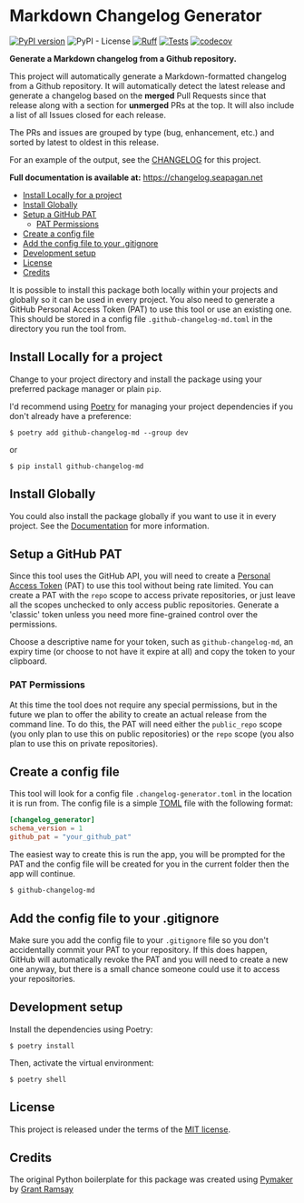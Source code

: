 # Markdown Changelog Generator <!-- omit in toc -->

[![PyPI
version](https://badge.fury.io/py/github-changelog-md.svg)](https://badge.fury.io/py/github-changelog-md)
![PyPI - License](https://img.shields.io/pypi/l/github-changelog-md)
[![Ruff](https://github.com/seapagan/github-changelog-md/actions/workflows/linting.yml/badge.svg)](https://github.com/seapagan/github-changelog-md/actions/workflows/linting.yml)
[![Tests](https://github.com/seapagan/github-changelog-md/actions/workflows/tests.yml/badge.svg)](https://github.com/seapagan/github-changelog-md/actions/workflows/tests.yml)
[![codecov](https://codecov.io/gh/seapagan/github-changelog-md/graph/badge.svg?token=27D8PGNX0E)](https://codecov.io/gh/seapagan/github-changelog-md)

**Generate a Markdown changelog from a Github repository.**

This project will automatically generate a Markdown-formatted changelog from a
Github repository. It will automatically detect the latest release and generate
a changelog based on the **merged** Pull Requests since that release along with
a section for **unmerged** PRs at the top. It will also include a list of all
Issues closed for each release.

The PRs and issues are grouped by type (bug, enhancement, etc.) and sorted by
latest to oldest in this release.

For an example of the output, see the
[CHANGELOG](https://github.com/seapagan/github-changelog-md/blob/main/CHANGELOG.md)
for this project.

**Full documentation is available at:** <https://changelog.seapagan.net>

- [Install Locally for a project](#install-locally-for-a-project)
- [Install Globally](#install-globally)
- [Setup a GitHub PAT](#setup-a-github-pat)
  - [PAT Permissions](#pat-permissions)
- [Create a config file](#create-a-config-file)
- [Add the config file to your .gitignore](#add-the-config-file-to-your-gitignore)
- [Development setup](#development-setup)
- [License](#license)
- [Credits](#credits)

It is possible to install this package both locally within your projects and
globally so it can be used in every project. You also need to generate a GitHub
Personal Access Token (PAT) to use this tool or use an existing one. This should
be stored in a config file `.github-changelog-md.toml` in the directory you run
the tool from.

## Install Locally for a project

Change to your project directory and install the package using your preferred
package manager or plain `pip`.

I'd recommend using [Poetry](https://python-poetry.org/) for managing your
project dependencies if you don't already have a preference:

```console
$ poetry add github-changelog-md --group dev
```

or

```console
$ pip install github-changelog-md
```

## Install Globally

You could also install the package globally if you want to use it in every
project. See the [Documentation](http://127.0.0.1:8000/installation/#globally)
for more information.

## Setup a GitHub PAT

Since this tool uses the GitHub API, you will need to create a [Personal Access
Token](https://github.com/settings/tokens) (PAT) to use this tool without being
rate limited. You can create a PAT with the `repo` scope to access private
repositories, or just leave all the scopes unchecked to only access public
repositories. Generate a 'classic' token unless you need more fine-grained
control over the permissions.

Choose a descriptive name for your token, such as `github-changelog-md`, an
expiry time (or choose to not have it expire at all) and copy the token to your
clipboard.

### PAT Permissions

At this time the tool does not require any special permissions, but in the
future we plan to offer the ability to create an actual release from the command
line. To do this, the PAT will need either the `public_repo` scope (you only
plan to use this on public repositories) or the `repo` scope (you also plan to
use this on private repositories).

## Create a config file

This tool will look for a config file `.changelog-generator.toml` in the
location it is run from. The config file is a simple [TOML](https://toml.io/en/)
file with the following format:

```toml
[changelog_generator]
schema_version = 1
github_pat = "your_github_pat"
```

The easiest way to create this is run the app, you will be prompted for the
PAT and the config file will be created for you in the current folder then the
app will continue.

```console
$ github-changelog-md
```

## Add the config file to your .gitignore

Make sure you add the config file to your `.gitignore` file so you don't
accidentally commit your PAT to your repository. If this does happen, GitHub
will automatically revoke the PAT and you will need to create a new one anyway,
but there is a small chance someone could use it to access your repositories.

## Development setup

Install the dependencies using Poetry:

```console
$ poetry install
```

Then, activate the virtual environment:

```console
$ poetry shell
```

## License

This project is released under the terms of the [MIT license](LICENSE.txt).

## Credits

The original Python boilerplate for this package was created using
[Pymaker](https://github.com/seapagan/py-maker) by [Grant
Ramsay](https://github.com/seapagan)
